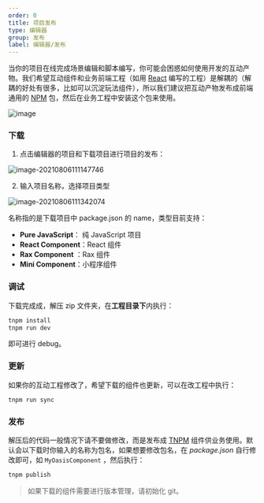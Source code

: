 ```yaml
---
order: 0
title: 项目发布
type: 编辑器
group: 发布
label: 编辑器/发布
---
```


当你的项目在线完成场景编辑和脚本编写，你可能会困惑如何使用开发的互动产物。我们希望互动组件和业务前端工程（如用 [React](https://reactjs.org/) 编写的工程）是解耦的（解耦的好处有很多，比如可以沉淀玩法组件），所以我们建议把互动产物发布成前端通用的 [NPM](https://npm.alibaba-inc.com/) 包，然后在业务工程中安装这个包来使用。

![image](https://gw.alipayobjects.com/mdn/rms_d27172/afts/img/A*Z1V-TbNyuc4AAAAAAAAAAAAAARQnAQ)

### 下载
1. 点击编辑器的项目和下载项目进行项目的发布：

![image-20210806111147746](https://gw.alipayobjects.com/zos/OasisHub/809ab57b-2c41-44ad-a3f8-6ac3b82182b0/image-20210806111147746.png)

2. 输入项目名称，选择项目类型

![image-20210806111342074](https://gw.alipayobjects.com/zos/OasisHub/cd728052-0515-4d4e-89c3-7b407848e870/image-20210806111342074.png)

名称指的是下载项目中 package.json 的 name，类型目前支持：

- **Pure JavaScript**： 纯 JavaScript 项目
- **React Component**：React 组件
- **Rax Component** ：Rax 组件
- **Mini Component**：小程序组件

### 调试
下载完成成，解压 zip 文件夹，在**工程目录下**内执行：

```bash
tnpm install
tnpm run dev
```

即可进行 debug。

### 更新
如果你的互动工程修改了，希望下载的组件也更新，可以在改工程中执行：

```bash
tnpm run sync
```
### 发布

解压后的代码一般情况下请不要做修改，而是发布成 [TNPM](https://npm.alibaba-inc.com/) 组件供业务使用。默认会以下载时你输入的名称为包名，如果想要修改包名，在 *package.json* 自行修改即可，如 `MyOasisComponent` ，然后执行：

```bash
tnpm publish
```

> 如果下载的组件需要进行版本管理，请初始化 git。


